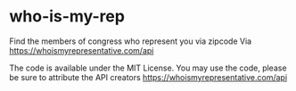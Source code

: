 # who-is-my-rep
Find the members of congress who represent you via zipcode
Via https://whoismyrepresentative.com/api

The code is available under the MIT License. You may use the code, please be sure to attribute the API creators https://whoismyrepresentative.com/api 
